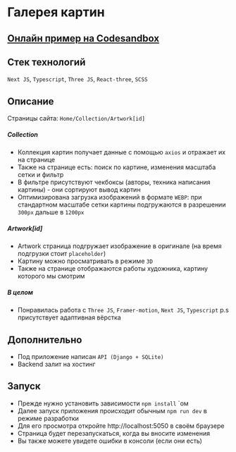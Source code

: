 # Галерея картин

## [Онлайн пример на Codesandbox](https://codesandbox.io/p/github/GamaRayL/gallery)

## Стек технологий

`Next JS`, `Typescript`, `Three JS`, `React-three`, `SCSS`

## Описание

Страницы сайта: `Home/Collection/Artwork[id]`

##### Сollection

- Коллекция картин получает данные с помощью `axios` и отражает их на странице
- Также на странице есть: поиск по картине, изменения масштаба сетки и фильтр
- В фильтре присутствуют чекбоксы (авторы, техника написания картины) - они сортируют вывод картин
- Оптимизирована загрузка изображений в формате `WEBP`:
  при стандартном масштабе сетки картины подгружаются в разрешении `300px`
  дальше в `1200px`

##### Artwork[id]

- Artwork страница подгружает изображение в оригинале (на время подгрузки стоит `placeholder`)
- Картину можно просматривать в режиме `3D`
- Также на странице отображаются работы художника, картину которого мы смотрим

##### В целом

- Понравилась работа с `Three JS`, `Framer-motion`, `Next JS`, `Typescript`
  p.s присутствует адаптивная вёрстка

## Дополнительно

- Под приложение написан `API (Django + SQLite)`
- Backend залит на хостинг

## Запуск

- Прежде нужно установить зависимости `npm install` `ом
- Далее запуск приложения происходит обычным `npm run dev` в режиме разработки
- Для его просмотра откройте http://localhost:5050 в своём браузере
- Страница будет перезапускаться, когда вы вносите изменения
- Вы также можете увидете ошибки в консоли (если они есть)
